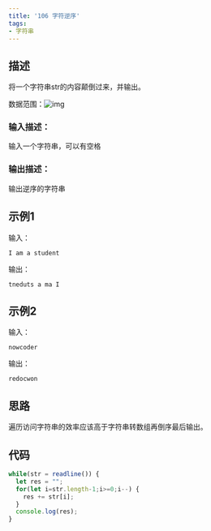 ```yaml
---
title: '106 字符逆序'
tags:
- 字符串
---
```


## 描述

将一个字符串str的内容颠倒过来，并输出。

数据范围：![img](https://www.nowcoder.com/equation?tex=1%20%5Cle%20%20len(str)%20%20%5Cle%2010000%5C)

### 输入描述：

输入一个字符串，可以有空格

### 输出描述：

输出逆序的字符串

## 示例1

输入：

```
I am a student
```



输出：

```
tneduts a ma I
```



## 示例2

输入：

```
nowcoder
```



输出：

```
redocwon
```

## 思路

遍历访问字符串的效率应该高于字符串转数组再倒序最后输出。

## 代码

```js
while(str = readline()) {
  let res = "";
  for(let i=str.length-1;i>=0;i--) {
    res += str[i];
  }
  console.log(res);
}
```

